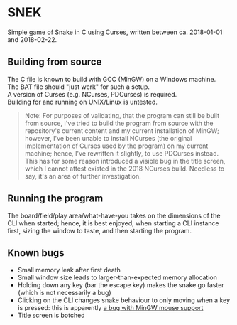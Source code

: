 # SNEK

Simple game of Snake in C using Curses, written between ca. 2018-01-01 and
2018-02-22.

## Building from source

The C file is known to build with GCC (MinGW) on a Windows machine.  
The BAT file should "just werk" for such a setup.  
A version of Curses (e.g. NCurses, PDCurses) is required.  
Building for and running on UNIX/Linux is untested.

> Note: For purposes of validating, that the program can still be built from
> source, I've tried to build the program from source with the repository's
> current content and my current installation of MinGW; however, I've been
> unable to install NCurses (the original implementation of Curses used by the
> program) on my current machine; hence, I've rewritten it slightly, to use
> PDCurses instead.
> This has for some reason introduced a visible bug in the title screen, which I
> cannot attest existed in the 2018 NCurses build.
> Needless to say, it's an area of further investigation.

## Running the program

The board/field/play area/what-have-you takes on the dimensions of the CLI when
started; hence, it is best enjoyed, when starting a CLI instance first, sizing
the window to taste, and then starting the program.

## Known bugs

- Small memory leak after first death
- Small window size leads to larger-than-expected memory allocation
- Holding down any key (bar the escape key) makes the snake go faster (which is
  not necessarily a bug)
- Clicking on the CLI changes snake behaviour to only moving when a key is
  pressed: this is apparently [a bug with MinGW mouse support](https://lists.gnu.org/archive/html/bug-ncurses/2013-12/msg00001.html)
- Title screen is botched

